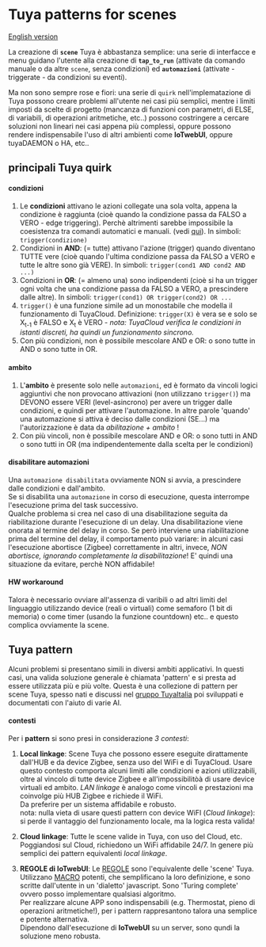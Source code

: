 # Tuya patterns for scenes
[English version](https://github.com/msillano/IoTwebUI/blob/main/patterns/README.md)


La creazione di **`scene`** Tuya è abbastanza semplice: una serie di interfacce e menu guidano l'utente alla creazione di **`tap_to_run`** (attivate da comando manuale o da altre `scene`, senza condizioni)   ed **`automazioni`** (attivate - triggerate - da condizioni su eventi). 

Ma non sono sempre rose e fiori: una serie di `quirk` nell'implematazione di Tuya possono creare problemi all'utente nei casi più semplici, mentre i limiti imposti da scelte di progetto (mancanza di funzioni con parametri, di ELSE, di variabili, di operazioni aritmetiche, etc..) possono costringere a cercare soluzioni non lineari nei casi appena più complessi, oppure possono rendere indispensabile l'uso di altri ambienti come **IoTwebUI**, oppure tuyaDAEMON o HA, etc..

## principali Tuya quirk

#### condizioni
1) Le **condizioni** attivano le azioni collegate una sola volta, appena la condizione è raggiunta (cioè quando la condizione passa da FALSO a VERO - edge triggering). Perchè altrimenti sarebbe impossibile la coesistenza tra comandi automatici e manuali. (vedi [qui](https://support.tuya.com/en/help/_detail/K9hutqbuwhik3)). In simboli: `trigger(condizione)`
2) Condizioni in **AND**: (= tutte) attivano l'azione (trigger) quando diventano TUTTE vere (cioè quando l'ultima condizione passa da FALSO a VERO e tutte le altre sono già VERE). In simboli: `trigger(cond1 AND cond2 AND ...)`
3) Condizioni in **OR**: (= almeno una) sono indipendenti (cioè si ha un trigger ogni volta che una condizione passa da FALSO a VERO, a prescindere dalle altre).  In simboli: `trigger(cond1) OR trigger(cond2) OR ...`
4) `trigger()` è una funzione simile ad un monostabile che modella il funzionamento di TuyaCloud. Definizione: `trigger(X)` è vera se e solo se X<sub>t-1</sub> è FALSO e X<sub>t</sub> è VERO - _nota: TuyaCloud verifica le condizioni in istanti discreti, ha quindi un funzionamento sincrono._
5) Con più condizioni, non è possibile mescolare AND e OR: o sono tutte in AND o sono tutte in OR.

#### ambito
1. L'**ambito** è presente solo nelle `automazioni`, ed è formato da vincoli logici aggiuntivi che non provocano attivazioni (non utilizzano `trigger()`) ma DEVONO essere VERI (level-asincrono) per avere un trigger dalle condizioni, e quindi per attivare l'automazione.
In altre parole 'quando' una automazione si attiva è deciso dalle condizioni (SE...) ma l'autorizzazione è data da _abilitazione + ambito_ !
2. Con più vincoli, non è possibile mescolare AND e OR: o sono tutti in AND o sono tutti in OR (ma indipendentemente dalla scelta per le condizioni)


#### disabilitare automazioni
Una `automazione disabilitata` ovviamente NON si avvia, a prescindere dalle condizioni e dall'ambito.<br>
Se si disabilita una `automazione` in corso di esecuzione, questa interrompe l'esecuzione prima del task successivo.<br>
Qualche problema si crea nel caso di una disabilitazione seguita da riabilitazione durante l'esecuzione di un delay. Una disabilitazione viene onorata al termine del delay in corso. Se però interviene una riabilitazione prima del termine del delay, il comportamento può variare: in alcuni casi l'esecuzione abortisce (Zigbee) correttamente in altri, invece, _NON abortisce, ignorando completamente la disabilitazione_! E' quindi una situazione da evitare, perchè NON affidabile!

#### HW workaround
Talora è necessario ovviare all'assenza di varibili o ad altri limiti del linguaggio utilizzando device (reali o virtuali) come semaforo (1 bit di memoria) o come timer (usando la funzione countdown) etc.. e questo complica ovviamente la scene.

## Tuya pattern
Alcuni problemi si presentano simili in diversi ambiti applicativi. In questi casi, una valida soluzione generale è chiamata 'pattern' e si presta ad essere utilizzata più e più volte.
Questa è una collezione di pattern per scene Tuya, spesso nati e discussi nel [gruppo TuyaItalia](https://www.facebook.com/groups/tuyaitalia?locale=it_IT) poi sviluppati e documentati con l'aiuto di varie AI.


#### contesti
Per i **pattern** si sono presi in considerazione _3 contesti_:

1) **Local linkage**: Scene Tuya che possono essere eseguite dirattamente dall'HUB e da device Zigbee, senza uso del WiFi e di TuyaCloud. Usare questo contesto comporta alcuni limiti alle condizioni e azioni utilizzabili, oltre al vincolo di tutte device Zigbee e all'impossibilitòà di usare device virtuali ed ambito. _LAN linkage_ è analogo come vincoli e prestazioni ma coinvolge più HUB Zigbee e richiede il WiFi.<br>
Da preferire per un sistema affidabile e robusto.<br>
nota: nulla vieta di usare questi pattern con device WiFI (_Cloud linkage_): si perde il vantaggio del funzionamento locale, ma la logica resta valida!


2) **Cloud linkage**: Tutte le scene valide in Tuya, con uso del Cloud, etc. <br>
Poggiandosi sul Cloud, richiedono un WiFi affidabile 24/7. In genere più semplici dei pattern equivalenti _local linkage_.

3) **REGOLE di IoTwebUI**: Le [REGOLE](https://github.com/msillano/IoTwebUI/blob/main/LEGGIMI30.md#regole---sintassi) sono l'equivalente delle 'scene' Tuya. Utilizzano [MACRO](https://github.com/msillano/IoTwebUI/blob/main/LEGGIMI30.md#regole---macro) potenti, che semplificano la loro definizione, e sono scritte dall'utente in un 'dialetto' javascript. Sono 'Turing complete' ovvero posso implementare qualsiasi algoritmo.<br>
Per realizzare alcune APP sono indispensabili (e.g. Thermostat, pieno di operazioni aritmetiche!), per i pattern rappresantono talora una semplice e potente alternativa. <br>
Dipendono dall'esecuzione di **IoTwebUI** su un server, sono qundi la soluzione meno robusta. 

